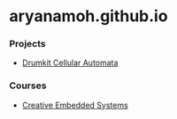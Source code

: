 # aryanamoh.github.io

### Projects
- [Drumkit Cellular Automata](https://aryanamoh.github.io/drumkit-program-synth/)

### Courses
- [Creative Embedded Systems](https://aryanamoh.github.io/creative-embedded-systems/)
